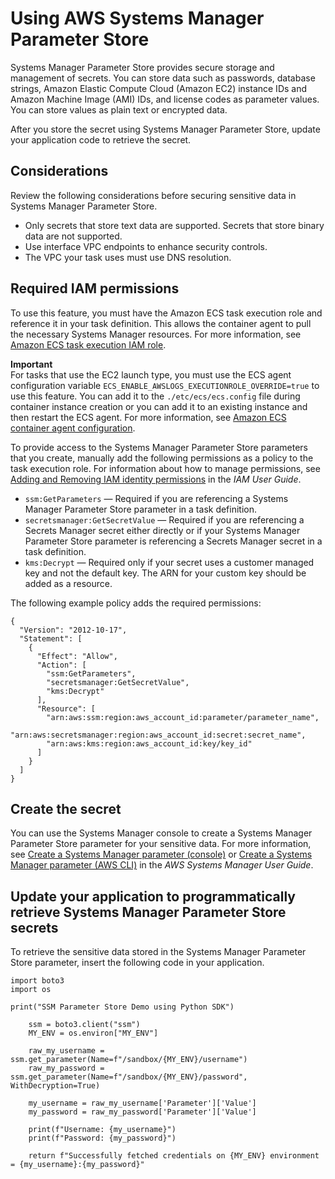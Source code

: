 # Using AWS Systems Manager Parameter Store<a name="secrets-app-ssm-paramstore"></a>

Systems Manager Parameter Store provides secure storage and management of secrets\. You can store data such as passwords, database strings, Amazon Elastic Compute Cloud \(Amazon EC2\) instance IDs and Amazon Machine Image \(AMI\) IDs, and license codes as parameter values\. You can store values as plain text or encrypted data\.

After you store the secret using Systems Manager Parameter Store, update your application code to retrieve the secret\.

## Considerations<a name="secrets-app-ssm-paramstore-considerations"></a>

Review the following considerations before securing sensitive data in Systems Manager Parameter Store\.
+ Only secrets that store text data are supported\. Secrets that store binary data are not supported\.
+ Use interface VPC endpoints to enhance security controls\.
+ The VPC your task uses must use DNS resolution\.

## Required IAM permissions<a name="secrets-app-ssm-paramstore-iam"></a>

To use this feature, you must have the Amazon ECS task execution role and reference it in your task definition\. This allows the container agent to pull the necessary Systems Manager resources\. For more information, see [Amazon ECS task execution IAM role](task_execution_IAM_role.md)\.

**Important**  
For tasks that use the EC2 launch type, you must use the ECS agent configuration variable `ECS_ENABLE_AWSLOGS_EXECUTIONROLE_OVERRIDE=true` to use this feature\. You can add it to the `./etc/ecs/ecs.config` file during container instance creation or you can add it to an existing instance and then restart the ECS agent\. For more information, see [Amazon ECS container agent configuration](ecs-agent-config.md)\.

To provide access to the Systems Manager Parameter Store parameters that you create, manually add the following permissions as a policy to the task execution role\. For information about how to manage permissions, see [Adding and Removing IAM identity permissions](https://docs.aws.amazon.com/IAM/latest/UserGuide/access_policies_manage-attach-detach.html) in the *IAM User Guide*\.
+ `ssm:GetParameters` — Required if you are referencing a Systems Manager Parameter Store parameter in a task definition\.
+ `secretsmanager:GetSecretValue` — Required if you are referencing a Secrets Manager secret either directly or if your Systems Manager Parameter Store parameter is referencing a Secrets Manager secret in a task definition\.
+ `kms:Decrypt` — Required only if your secret uses a customer managed key and not the default key\. The ARN for your custom key should be added as a resource\.

The following example policy adds the required permissions:

```
{
  "Version": "2012-10-17",
  "Statement": [
    {
      "Effect": "Allow",
      "Action": [
        "ssm:GetParameters",
        "secretsmanager:GetSecretValue",
        "kms:Decrypt"
      ],
      "Resource": [
        "arn:aws:ssm:region:aws_account_id:parameter/parameter_name",
        "arn:aws:secretsmanager:region:aws_account_id:secret:secret_name",
        "arn:aws:kms:region:aws_account_id:key/key_id"
      ]
    }
  ]
}
```

## Create the secret<a name="secrets-app-ssm-paramstore-create-secret"></a>

You can use the Systems Manager console to create a Systems Manager Parameter Store parameter for your sensitive data\. For more information, see [Create a Systems Manager parameter \(console\)](https://docs.aws.amazon.com/systems-manager/latest/userguide/parameter-create-console.html) or [Create a Systems Manager parameter \(AWS CLI\)](https://docs.aws.amazon.com/systems-manager/latest/userguide/param-create-cli.html) in the *AWS Systems Manager User Guide*\.

## Update your application to programmatically retrieve Systems Manager Parameter Store secrets<a name="secrets-app-ssm-paramstore-update-app"></a>

To retrieve the sensitive data stored in the Systems Manager Parameter Store parameter, insert the following code in your application\.

```
import boto3
import os

print("SSM Parameter Store Demo using Python SDK")

    ssm = boto3.client("ssm")
    MY_ENV = os.environ["MY_ENV"]
    
    raw_my_username = ssm.get_parameter(Name=f"/sandbox/{MY_ENV}/username")
    raw_my_password = ssm.get_parameter(Name=f"/sandbox/{MY_ENV}/password", WithDecryption=True)
    
    my_username = raw_my_username['Parameter']['Value']
    my_password = raw_my_password['Parameter']['Value']
    
    print(f"Username: {my_username}")
    print(f"Password: {my_password}")
    
    return f"Successfully fetched credentials on {MY_ENV} environment = {my_username}:{my_password}"
```